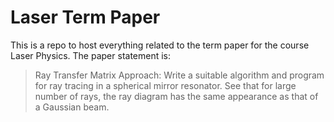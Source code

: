# Laser Term Paper

This is a repo to host everything related to the term paper for the course Laser Physics. The paper statement is:

> Ray Transfer Matrix Approach: Write a suitable algorithm and program for ray tracing in a spherical mirror resonator. See that for large number of rays, the ray diagram has the same appearance as that of a Gaussian beam.
